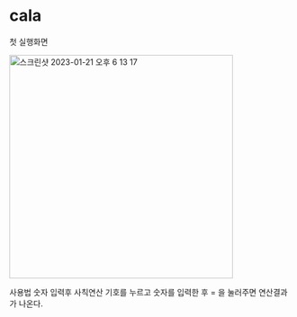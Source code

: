 # cala
첫 실행화면

<img width="397" alt="스크린샷 2023-01-21 오후 6 13 17" src="https://user-images.githubusercontent.com/99075223/213860404-d682312a-7626-45d0-a09f-b01383c813ed.png">


사용법
숫자 입력후 사칙연산 기호를 누르고 숫자를 입력한 후 = 을 눌러주면 연산결과가 나온다.
